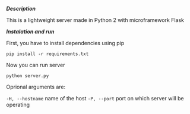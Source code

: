 
***Description***

This is a lightweight server made in Python 2 with microframework Flask

***Instalation and run***

First, you have to install dependencies using pip

`pip install -r requirements.txt`

Now you can run server

`python server.py`

Oprional arguments are:

`-H, --hostname` name of the host
`-P, --port` port on which server will be operating
